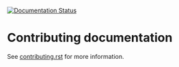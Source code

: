 [![Documentation Status](http://readthedocs.org/projects/biggis/badge/?version=latest)](http://biggis.readthedocs.io/en/latest/?badge=latest)

# Contributing documentation
See [contributing.rst](contributing.rst#contributing-documentation) for more information.
